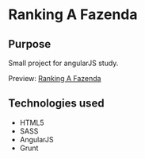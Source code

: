 # Ranking A Fazenda

## Purpose

Small project for angularJS study.

Preview: [Ranking A Fazenda](http://rankingfazenda.luanmessias.com/)

## Technologies used

- HTML5
- SASS
- AngularJS
- Grunt
